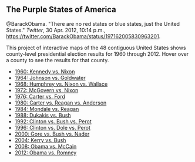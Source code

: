 ## The Purple States of America

@BarackObama. "There are no red states or blue states, just the United States." *Twitter*, 30 Apr. 2012, 10:14 p.m., <a href="https://twitter.com/BarackObama/status/197162005830963201" target="_blank">https://twitter.com/BarackObama/status/197162005830963201</a>.

This project of interactive maps of the 48 contiguous United States shows county-level presidential election results for 1960 through 2012. Hover over a county to see the results for that county.

* [1960: Kennedy vs. Nixon](html_maps/purple_states_1960.html)
* [1964: Johnson vs. Goldwater](html_maps/purple_states_1964.html)
* [1968: Humphrey vs. Nixon vs. Wallace](html_maps/purple_states_1968.html)
* [1972: McGovern vs. Nixon](html_maps/purple_states_1972.html)
* [1976: Carter vs. Ford](html_maps/purple_states_1976.html)
* [1980: Carter vs. Reagan vs. Anderson](html_maps/purple_states_1980.html)
* [1984: Mondale vs. Reagan](html_maps/purple_states_1984.html)
* [1988: Dukakis vs. Bush](html_maps/purple_states_1988.html)
* [1992: Clinton vs. Bush vs. Perot](html_maps/purple_states_1992.html)
* [1996: Clinton vs. Dole vs. Perot](html_maps/purple_states_1996.html)
* [2000: Gore vs. Bush vs. Nader](html_maps/purple_states_2000.html)
* [2004: Kerry vs. Bush](html_maps/purple_states_2004.html)
* [2008: Obama vs. McCain](html_maps/purple_states_2008.html)
* [2012: Obama vs. Romney](html_maps/purple_states_2012.html)
